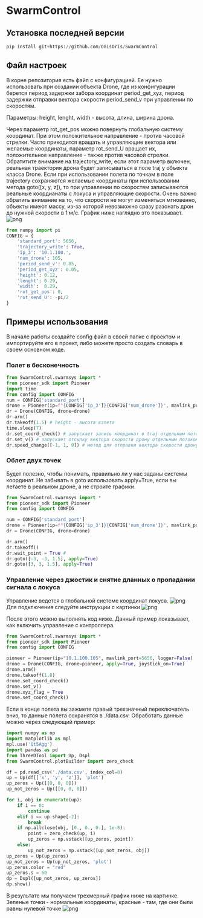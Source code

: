 # SwarmControl

## Установка последней версии

```python
pip install git+https://github.com/OnisOris/SwarmControl
```

## Файл настроек
В корне репозитория есть файл с конфигурацией. Ее нужно использовать при создании объекта Drone, где из конфигурации
берется период задержки забора координат period_get_xyz, период задержки отправки вектора скорости period_send_v при 
управлении по скоростям. 

Параметры: height, lenght, width - высота, длина, ширина дрона.

Через параметр rot_get_pos можно повернуть глобальную систему координат. При этом положительное направление - против
часовой стрелки.
Часто приходится вращать и управляющие вектора или желаемые координаты, параметр rot_send_U вращает их, положительное 
направление - также против часовой стрелки.
Обратитите внимание на trajectory_write, если этот параметр включен, реальная траектория дрона будет записываться в поле
traj у объекта класса Drone.
Если при использовании полета по точкам  в поле trajectory сохраняются желаемые координаты при использовании метода
goto([x, y, z]), то при управлении по скоростям записываются реальные коордианаты с локуса и управляющие скорости.
Очень важно обратить внимание на то, что скорости не могут изменяться мгновенно, объекты имеют массу, из-за которой
невозможно сразу разонать дрон до нужной скорости в 1 м/с. График ниже наглядно это показывает.
![png](./pic/1.png)

```python
from numpy import pi
CONFIG = {
    'standard_port': 5656,
    'trajectory_write': True,
    'ip_3': '10.1.100.',
    'num_drone': 105,
    'period_send_v': 0.05,
    'period_get_xyz': 0.05,
    'height': 0.12,
    'lenght': 0.29,
    'width':  0.29,
    'rot_get_pos': 0,
    'rot_send_U': -pi/2
}
```

## Примеры использования
В начале работы создайте config файл в своей папке с проектом и импортируйте его в проект, либо можете просто создать 
словарь в своем основном коде.
### Полет в бесконечность

```python
from SwarmControl.swarmsys import *
from pioneer_sdk import Pioneer
import time
from config import CONFIG
num = CONFIG['standard_port']
drone = Pioneer(ip=f"{CONFIG['ip_3']}{CONFIG['num_drone']}", mavlink_port=CONFIG['standard_port'])
dr = Drone(CONFIG, drone=drone)
dr.arm()
dr.takeoff(1.5) # height - высота взлета 
time.sleep(7)
dr.set_coord_check() # запускает запись координат в traj отдельным потоком
dr.set_v() # запускает отсылку вектора скорости дрону отдельным потоком
dr.speed_change([-1, 1, 0]) # метод для отправки вектора скорости дрону
```

### Облет двух точек
Будет полезно, чтобы понимать, правильно ли у нас заданы системы координат. Не забывать в goto использовать apply=True,
если вы летаете в реальном дроне, а не строите графики.

```python
from SwarmControl.swarmsys import *
from pioneer_sdk import Pioneer
from config import CONFIG

num = CONFIG['standard_port']
drone = Pioneer(ip=f"{CONFIG['ip_3']}{CONFIG['num_drone']}", mavlink_port=CONFIG['standard_port'])
dr = Drone(CONFIG, drone=drone)

dr.arm()
dr.takeoff()
dr.wait_point = True # 
dr.goto([-3, -3, 1.5], apply=True)
dr.goto([3, 3, 1.5], apply=True)
```

### Управление через джостик и снятие дланных о пропадании сигнала с локуса
Управление ведется в глобальной системе координат локуса. 
![png](./pic/2.png)
Для подключения следуйте инструкции с картинки
![png](./pic/3.png)

После этого можно выполнять код ниже. Данный пример показывает, как включить управление с контроллера.
```python
from SwarmControl.swarmsys import *
from pioneer_sdk import Pioneer
from config import CONFIG

pioneer = Pioneer(ip="10.1.100.105", mavlink_port=5656, logger=False)
drone = Drone(CONFIG, drone=pioneer, apply=True, joystick_on=True)
drone.arm()
drone.takeoff(1.8)
drone.set_coord_check()
drone.set_v()
drone.xyz_flag = True
drone.set_coord_check()
```

Если в конце полета вы зажмете правый трехзначный переключатель вниз, то данные полета сохранятся в ./data.csv. 
Обработать данные можно через следующий пример:

```python
import numpy as np
import matplotlib as mpl
mpl.use('Qt5Agg')
import pandas as pd
from ThreeDTool import Up, Dspl
from SwarmControl.plotBuilder import zero_check

df = pd.read_csv('./data.csv', index_col=0)
up = Up(df[['x', 'y', 'z']], 'plot')
up_zeros = Up([[0, 0, 0]])
up_not_zeros = Up([[0, 0, 0]])

for i, obj in enumerate(up):
    if i == 0:
        continue
    elif i == up.shape[-2]:
        break
    if np.allclose(obj, [0., 0., 0.], 1e-8):
        point = zero_check(up, i)
        up_zeros = np.vstack([up_zeros, point])
    else:
        up_not_zeros = np.vstack([up_not_zeros, obj])
up_zeros = Up(up_zeros)
up_not_zeros = Up(up_not_zeros, 'plot')
up_zeros.color = "red"
up_zeros.s = 50
dp = Dspl([up_not_zeros, up_zeros])
dp.show()
```
В результате мы получаем трехмерный график ниже на картинке. Зеленые точки - нормальные координаты, красные - там, где 
они были равны нулевой точке 
![png](./pic/4.jpg)

